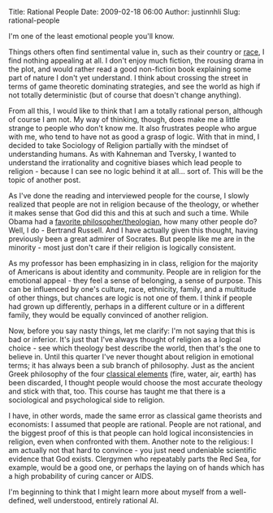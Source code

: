 Title: Rational People
Date: 2009-02-18 06:00
Author: justinnhli
Slug: rational-people

I'm one of the least emotional people you'll know.

Things others often find sentimental value in, such as their country or
[race](http://justinnhli.blogspot.com/2008/12/big-race_19.html), I find
nothing appealing at all. I don't enjoy much fiction, the rousing drama
in the plot, and would rather read a good non-fiction book explaining
some part of nature I don't yet understand. I think about crossing the
street in terms of game theoretic dominating strategies, and see the
world as high if not totally deterministic (but of course that doesn't
change anything).

From all this, I would like to think that I am a totally rational
person, although of course I am not. My way of thinking, though, does
make me a little strange to people who don't know me. It also frustrates
people who argue with me, who tend to have not as good a grasp of logic.
With that in mind, I decided to take Sociology of Religion partially
with the mindset of understanding humans. As with Kahneman and Tversky,
I wanted to understand the irrationality and cognitive biases which lead
people to religion - because I can see no logic behind it at all... sort
of. This will be the topic of another post.

As I've done the reading and interviewed people for the course, I slowly
realized that people are not in religion because of the theology, or
whether it makes sense that God did this and this at such and such a
time. While Obama had a [favorite
philosopher/theologian](http://en.wikipedia.org/wiki/Reinhold_Niebuhr#Influence_and_honors),
how many other people do? Well, I do - Bertrand Russell. And I have
actually given this thought, having previously been a great admirer of
Socrates. But people like me are in the minority - most just don't care
if their religion is logically consistent.

As my professor has been emphasizing in in class, religion for the
majority of Americans is about identity and community. People are in
religion for the emotional appeal - they feel a sense of belonging, a
sense of purpose. This can be influenced by one's culture, race,
ethnicity, family, and a multitude of other things, but chances are
logic is not one of them. I think if people had grown up differently,
perhaps in a different culture or in a different family, they would be
equally convinced of another religion.

Now, before you say nasty things, let me clarify: I'm not saying that
this is bad or inferior. It's just that I've always thought of religion
as a logical choice - see which theology best describe the world, then
that's the one to believe in. Until this quarter I've never thought
about religion in emotional terms; it has always been a sub branch of
philosophy. Just as the ancient Greek philosophy of the four [classical
elements](http://en.wikipedia.org/wiki/Classical_element) (fire, water,
air, earth) has been discarded, I thought people would choose the most
accurate theology and stick with that, too. This course has taught me
that there is a sociological and psychological side to religion.

I have, in other words, made the same error as classical game theorists
and economists: I assumed that people are rational. People are not
rational, and the biggest proof of this is that people can hold logical
inconsistencies in religion, even when confronted with them. Another
note to the religious: I am actually not that hard to convince - you
just need undeniable scientific evidence that God exists. Clergymen who
repeatably parts the Red Sea, for example, would be a good one, or
perhaps the laying on of hands which has a high probability of curing
cancer or AIDS.

I'm beginning to think that I might learn more about myself from a
well-defined, well understood, entirely rational AI.


